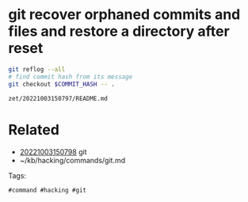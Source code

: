 # git recover orphaned commits and files and restore a directory after reset
```bash
git reflog --all
# find commit hash from its message
git checkout $COMMIT_HASH -- .
```

` zet/20221003150797/README.md `

# Related

- [20221003150798](/zet/20221003150798/README.md) git
- ~/kb/hacking/commands/git.md

Tags:

    #command #hacking #git 
